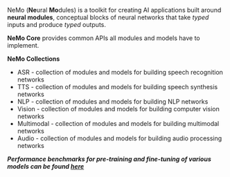 NeMo (**Ne**ural **Mo**dules) is a toolkit for creating AI applications built around **neural modules**, conceptual blocks of neural networks that take *typed* inputs and produce *typed* outputs.

**NeMo Core** provides common APIs all modules and models have to implement.

**NeMo Collections**

* ASR - collection of modules and models for building speech recognition networks
* TTS - collection of modules and models for building speech synthesis networks
* NLP - collection of modules and models for building NLP networks
* Vision - collection of modules and models for building computer vision networks
* Multimodal - collection of modules and models for building multimodal networks
* Audio - collection of modules and models for building audio processing networks

***Performance benchmarks for pre-training and fine-tuning of various models can be found [here](../docs/source/performance/performance_summary.md)***
